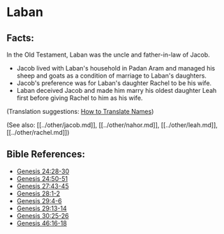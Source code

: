 # Laban #

## Facts: ##

In the Old Testament, Laban was the uncle and father-in-law of Jacob. 

* Jacob lived with Laban's household in Padan Aram and managed his sheep and goats as a condition of marriage to Laban's daughters.
* Jacob's preference was for Laban's daughter Rachel to be his wife.
* Laban deceived Jacob and made him marry his oldest daughter Leah first before giving Rachel to him as his wife.

(Translation suggestions: [How to Translate Names](en/ta-vol1/translate/man/translate-names))

(See also: [[../other/jacob.md]], [[../other/nahor.md]], [[../other/leah.md]], [[../other/rachel.md]])

## Bible References: ##

* [Genesis 24:28-30](en/tn/gen/help/24/28)
* [Genesis 24:50-51](en/tn/gen/help/24/50)
* [Genesis 27:43-45](en/tn/gen/help/27/43)
* [Genesis 28:1-2](en/tn/gen/help/28/01)
* [Genesis 29:4-6](en/tn/gen/help/29/04)
* [Genesis 29:13-14](en/tn/gen/help/29/13)
* [Genesis 30:25-26](en/tn/gen/help/30/25)
* [Genesis 46:16-18](en/tn/gen/help/46/16)